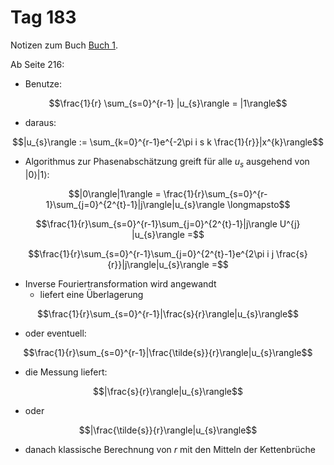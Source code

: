 # Tag 183

Notizen zum Buch [Buch 1](../Buch1.md).

Ab Seite 216:
* Benutze:
```math
\frac{1}{r} \sum_{s=0}^{r-1} |u_{s}\rangle = |1\rangle
```
* daraus:
```math
|u_{s}\rangle := \sum_{k=0}^{r-1}e^{-2\pi i s k \frac{1}{r}}|x^{k}\rangle
```
* Algorithmus zur Phasenabschätzung greift für alle $u_{s}$ ausgehend von $|0\rangle|1\rangle$:
```math
|0\rangle|1\rangle = \frac{1}{r}\sum_{s=0}^{r-1}\sum_{j=0}^{2^{t}-1}|j\rangle|u_{s}\rangle \longmapsto
```
```math
\frac{1}{r}\sum_{s=0}^{r-1}\sum_{j=0}^{2^{t}-1}|j\rangle U^{j} |u_{s}\rangle =
```
```math
\frac{1}{r}\sum_{s=0}^{r-1}\sum_{j=0}^{2^{t}-1}e^{2\pi i j \frac{s}{r}}|j\rangle|u_{s}\rangle =
```
* Inverse Fouriertransformation wird angewandt
  - liefert eine Überlagerung
```math
\frac{1}{r}\sum_{s=0}^{r-1}|\frac{s}{r}\rangle|u_{s}\rangle
```
* oder eventuell:
```math
\frac{1}{r}\sum_{s=0}^{r-1}|\frac{\tilde{s}}{r}\rangle|u_{s}\rangle
```
* die Messung liefert:
```math
|\frac{s}{r}\rangle|u_{s}\rangle
```
* oder
```math
|\frac{\tilde{s}}{r}\rangle|u_{s}\rangle
```
* danach klassische Berechnung von $r$ mit den Mitteln der Kettenbrüche
